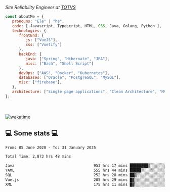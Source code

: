 <p><em>Site Reliability Engineer at <a href="https://www.totvs.com/">TOTVS</a></br>
</em></p>


```javascript
const aboutMe = {
   pronouns: "Ele" | "he",
   code: [ Javascript, Typescript, HTML, CSS, Java, Golang, Python ],
   technologies: {
      frontEnd: {
         js: ["VueJS"],
         css: ["Vuetify"]
      },
      backEnd: {
         java: ["Spring", "Hibernate", "JPA"],
         misc: ["Bash", "Shell Script"]
      },
      devOps: ["AWS", "Docker", "Kubernetes"],
      databases: ["Oracle", "PostgreSQL", "MySQL"],
      misc: ["firebase"],
   },
   architecture: ["Single page applications", "Clean Architecture", "MVC", "Microservices"],
};
```
</br></br>
[![wakatime](https://wakatime.com/badge/user/a3a8ed06-d304-4d6b-bc86-4adc418cdea7.svg)](https://wakatime.com/@a3a8ed06-d304-4d6b-bc86-4adc418cdea7)
<h2>💻 Some stats 💻</h2>

<!--START_SECTION:waka-->

```txt
From: 05 June 2020 - To: 31 January 2025

Total Time: 2,873 hrs 48 mins

Java                                   953 hrs 17 mins ████████▒░░░░░░░░░░░░░░░░   33.17 %
YAML                                   555 hrs 44 mins █████░░░░░░░░░░░░░░░░░░░░   19.34 %
SQL                                    252 hrs 28 mins ██▒░░░░░░░░░░░░░░░░░░░░░░   08.79 %
Vue.js                                 205 hrs 29 mins █▓░░░░░░░░░░░░░░░░░░░░░░░   07.15 %
XML                                    175 hrs 11 mins █▓░░░░░░░░░░░░░░░░░░░░░░░   06.10 %
```

<!--END_SECTION:waka-->
